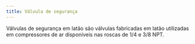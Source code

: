 ```yaml
---
title: Válvula de segurança
---
```


Válvulas de segurança em latão são válvulas fabricadas em latão utilizadas em compressores de ar disponíveis nas roscas de 1/4 e 3/8 NPT.

